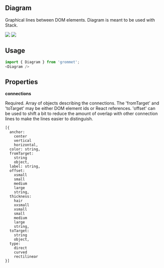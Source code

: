 ## Diagram
Graphical lines between DOM elements.
      Diagram is meant to be used with Stack.

[![](https://cdn-images-1.medium.com/fit/c/120/120/1*TD1P0HtIH9zF0UEH28zYtw.png)](https://storybook.grommet.io/?selectedKind=Diagram&full=0&addons=0&stories=1&panelRight=0) [![](https://codesandbox.io/static/img/play-codesandbox.svg)](https://codesandbox.io/s/github/grommet/grommet-sandbox?initialpath=diagram&module=%2Fsrc%2FDiagram.js)
## Usage

```javascript
import { Diagram } from 'grommet';
<Diagram />
```

## Properties

**connections**

Required. Array of objects describing the connections.
      The 'fromTarget' and 'toTarget' may be either DOM element ids or
      React references.
      'offset' can be used to shift a bit to reduce the amount of overlap
      with other connection lines to make the lines easier to distinguish.

```
[{
  anchor: 
    center
    vertical
    horizontal,
  color: string,
  fromTarget: 
    string
    object,
  label: string,
  offset: 
    xsmall
    small
    medium
    large
    string,
  thickness: 
    hair
    xxsmall
    xsmall
    small
    medium
    large
    string,
  toTarget: 
    string
    object,
  type: 
    direct
    curved
    rectilinear
}]
```
  